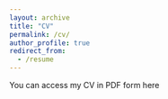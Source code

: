 ```yaml
---
layout: archive
title: "CV"
permalink: /cv/
author_profile: true
redirect_from:
  - /resume
---
```


You can access my CV in PDF form here